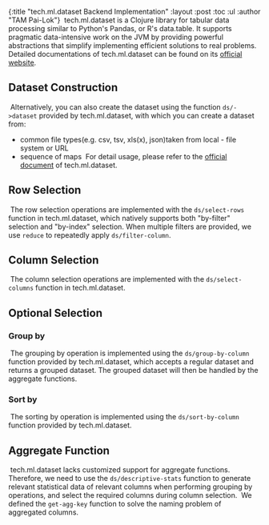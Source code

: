 {:title  "tech.ml.dataset Backend Implementation"
 :layout :post
 :toc :ul
 :author "TAM Pai-Lok"}
​
tech.ml.dataset is a Clojure library for tabular data processing similar to Python's Pandas, or R's data.table. It supports pragmatic data-intensive work on the JVM by providing powerful abstractions that simplify implementing efficient solutions to real problems.
​
Detailed documentations of tech.ml.dataset can be found on its [official website](https://github.com/techascent/tech.ml.dataset).
​
## Dataset Construction
​
Alternatively, you can also create the dataset using the function `ds/->dataset` provided by tech.ml.dataset, with which you can create a dataset from:
​
- common file types(e.g. csv, tsv, xls(x), json)taken from local - file system or URL
- sequence of maps
​
For detail usage, please refer to the [official document](https://techascent.github.io/tech.ml.dataset/tech.v3.dataset.html#var--.3Edataset) of tech.ml.dataset.
​
## Row Selection
​
The row selection operations are implemented with the `ds/select-rows` function in tech.ml.dataset, which natively supports both "by-filter" selection and "by-index" selection. When multiple filters are provided, we use `reduce` to repeatedly apply `ds/filter-column`.
​
## Column Selection
​
The column selection operations are implemented with the `ds/select-columns` function in tech.ml.dataset.
​
## Optional Selection

### Group by
​
The grouping by operation is implemented using the `ds/group-by-column` function provided by tech.ml.dataset, which accepts a regular dataset and returns a grouped dataset. The grouped dataset will then be handled by the aggregate functions.
​
### Sort by
​
The sorting by operation is implemented using the `ds/sort-by-column` function provided by tech.ml.dataset.
​
## Aggregate Function
​
tech.ml.dataset lacks customized support for aggregate functions. Therefore, we need to use the `ds/descriptive-stats` function to generate relevant statistical data of relevant columns when performing grouping by operations, and select the required columns during column selection.
​
We defined the `get-agg-key` function to solve the naming problem of aggregated columns.